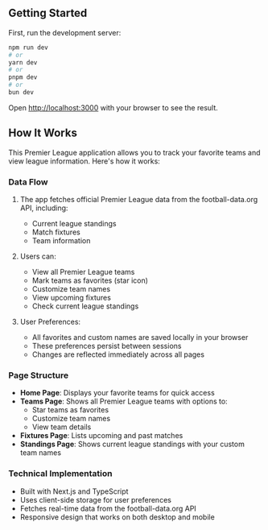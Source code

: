 ## Getting Started

First, run the development server:

```bash
npm run dev
# or
yarn dev
# or
pnpm dev
# or
bun dev
```

Open [http://localhost:3000](http://localhost:3000) with your browser to see the result.

## How It Works

This Premier League application allows you to track your favorite teams and view league information. Here's how it works:

### Data Flow

1. The app fetches official Premier League data from the football-data.org API, including:

   - Current league standings
   - Match fixtures
   - Team information

2. Users can:

   - View all Premier League teams
   - Mark teams as favorites (star icon)
   - Customize team names
   - View upcoming fixtures
   - Check current league standings

3. User Preferences:
   - All favorites and custom names are saved locally in your browser
   - These preferences persist between sessions
   - Changes are reflected immediately across all pages

### Page Structure

- **Home Page**: Displays your favorite teams for quick access
- **Teams Page**: Shows all Premier League teams with options to:
  - Star teams as favorites
  - Customize team names
  - View team details
- **Fixtures Page**: Lists upcoming and past matches
- **Standings Page**: Shows current league standings with your custom team names

### Technical Implementation

- Built with Next.js and TypeScript
- Uses client-side storage for user preferences
- Fetches real-time data from the football-data.org API
- Responsive design that works on both desktop and mobile
